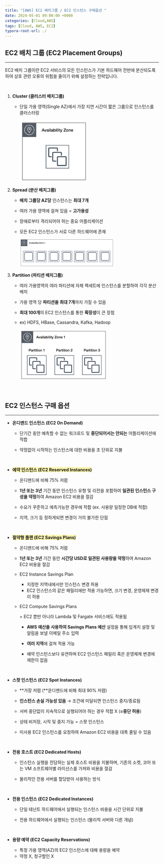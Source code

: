 ```yaml
---
title: "[AWS] EC2 배치그룹 / EC2 인스턴스 구매옵션 "
date: 2024-05-01 09:00:00 +0900
categories: [Cloud,AWS]
tags: [Cloud, AWS, EC2]
typora-root-url: ./
---
```


## **EC2 배치 그룹 (EC2 Placement Groups)**

---

EC2 배치 그룹이란 EC2 서비스의 모든 인스턴스가 기본 하드웨어 전반에 분산되도록 하여 상호 관련 오류의 위험을 줄이기 위해 설정하는 전략입니다.

<br/>



1. **Cluster (클러스터 배치그룹)**

   - 단일 가용 영역(Single AZ)에서 가장 지연 시간이 짧은 그룹으로 인스턴스를 클러스터링

     <img src="/../assets/img/posts/2024-05-01-AWS-EC2/image-20240617140446516.png" alt="image-20240617140446516" style="zoom:40%;" />

     <br/>

2. **Spread (분산 배치그룹)**

   - **배치 그룹당 AZ당** 인스턴스는 **최대 7개**

   - 여러 가용 영역에 걸쳐 있음 = **고가용성**

   - 장애로부터 격리되어야 하는 중요 어플리케이션

   - 모든 EC2 인스턴스가 서로 다른 하드웨어에 존재

     <img src="/../assets/img/posts/2024-05-01-AWS-EC2/image-20240617135957749.png" alt="image-20240617135957749" style="zoom:30%;" />

     <br/>

3. **Partition (파티션 배치그룹)**

   - 여러 가용영역의 여러 파티션에 자체 랙세트에 인스턴스를 분할하여 각각 분산 배치

   - 가용 영역 당 **파티션을 최대 7개**까지 가질 수 있음

   - **최대 100개**의 EC2 인스턴스를 통한 **확장성**이 큰 장점

   - ex) HDFS, HBase, Cassandra, Kafka, Hadoop

     <img src="/../assets/img/posts/2024-05-01-AWS-EC2/image-20240617140056274.png" alt="image-20240617140056274" style="zoom:28%;" />

   <br/>

   <br/>

## **EC2 인스턴스 구매 옵션**

---

- **온디맨드 인스턴스 (EC2 On Demand)**

  - 단기간 동안 예측할 수 없는 워크로드 및 **중단되어서는 안되는** 어플리케이션에 적합

  - 약정없이 시작하는 인스턴스에 대한 비용을 초 단위로 지불

    <br/>

- **<span style='background-color:#fff5b1'>예약 인스턴스 (EC2 Reserved Instances)</span>**

  - 온디맨드에 비해 75% 저렴

  - **1년 또는 3년** 기간 동안 인스턴스 유형 및 리전을 포함하여 **일관된 인스턴스 구성을 약정**하여 Amazon EC2 비용을 절감

  - 수요가 꾸준하고 예측가능한 경우에 적합 (ex. 사용량 일정한 DB에 적합)

  - 지역, 크기 등 정하게되면 변경이 거의 불가한 단점

    <br/>

- **<span style='background-color:#fff5b1'>절약형 플랜 (EC2 Savings Plans)</span>**

  - 온디맨드에 비해 75% 저렴

  - **1년 또는 3년** 기간 동안 **시간당 USD로 일관된 사용량을 약정**하여 Amazon EC2 비용을 절감

  - EC2 Instance Savings Plan

    - 지정한 지역내에서만 인스턴스 변경 허용
    - EC2 인스턴스의 같은 패밀리에만 적용 가능하면, 크기 변경, 운영체제 변경이 허용

  - EC2 Compute Savings Plans

     = EC2 뿐만 아니라 Lambda 및 Fargate 서비스에도 적용됨

    - **AWS 예산을 사용하여 Savings Plans 예산** 설정을 통해 임계치 설정 및 알림을 보낼 이메일 주소 입력

    - **여러 지역**에 걸쳐 적용 가능

    - 예약 인스턴스보다 유연하며 EC2 인스턴스 패밀리 혹은 운영체제 변경에 제한이 없음

      <br/>

- **스팟 인스턴스 (EC2 Spot Instances)**

  - **가장 저렴 (**온디맨드에 비해 최대 90% 저렴)

  - **인스턴스 손실 가능성 있음** → 조건에 미달되면 인스턴스 중지/종료됨

  - 서버 중단없이 지속적으로 실행되어야 하는 경우 적합 X (**=중단 허용**)

  - 상태 비저장, 시작 및 중지 가능 = 스팟 인스턴스

  - 미사용 EC2 인스턴스를 요청하여 Amazon EC2 비용을 대폭 줄일 수 있음

    <br/>

- **전용 호스트 (EC2 Dedicated Hosts)**

  - 인스턴스 실행을 전담하는 실제 호스트 비용을 지불하며, 기존의 소켓, 코어 또는 VM 소프트웨어별 라이선스를 가져와 비용을 절감

  - 물리적인 전용 서버를 할당받아 사용하는 방식

    <br/>

- **전용 인스턴스 (EC2 Dedicated Instances)**

  - 단일 테넌트 하드웨어에서 실행되는 인스턴스 비용을 시간 단위로 지불

  - 전용 하드웨어에서 실행되는 인스턴스 (물리적 서버와 다른 개념)

    <br/>

- **용량 예약 (EC2 Capacity Reservations)**

  - 특정 가용 영역(AZ)의 EC2 인스턴스에 대해 용량을 예약
  - 약정 X, 청구할인 X
